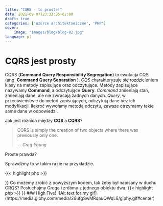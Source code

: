 ```yaml
---
title: "CQRS - to proste!"
date: 2021-09-07T23:33:05+02:00
draft: true
categories: ['Wzorce architektoniczne', 'PHP']
cover:
    image: "images/blog/blog-02.jpg"
language: pl
---
```


# CQRS jest prosty
CQRS (**Command Query Responsibility Segregation**) to ewolucja CQS (ang. **Command Query Separation** ).
*CQS* charakteryzuje się rozdzieleniem klasy na metody zapisujące oraz odczytujące.
Metody zapisujące nazywamy **Command**, a odczytujące **Query**.
*Command* zmieniają stan, zmieniają dane, ale nie zwracają żadnych danych.
*Query*, w przeciwieństwie do metod zapisujących, odczytują dane bez ich modyfikacji. Ilekroć wywołamy metodą odczytu, zawsze otrzymamy takie same dane w odpowiedzi.

Jak jest róznica między **CQS** a **CQRS**? 

> CQRS is simply the creation of two objects where there was previously only one.
>
> -- <cite>Greg Young</cite>

Proste prawda?

Sprawdźmy to w takim razie na przykładzie.

<!-- {{< gist g-stawarczyk 08cb5516744d335043ab63f8b76dd26a "01-cqs-example.php" >}} -->

{{< highlight php >}}
<?php

interface SomeClass
{
    public function enable(int $id): void;
    public function modify(int $id, array $data): void;
    public function remove(int $id): void;

    public function get(int $id): SomeObject;
    public function getNewest(): array;
}
{{< /highlight >}}

Co możemy zrobić z powyższym kodem, tak żeby był napisany w duchu CRQS?
Posłuchajmy Grega i zróbmy z jednego obiektu dwa.

{{< highlight php >}}
<?php

interface SomeCommand
{
    public function enable(int $id): void;
    public function modify(int $id, array $data): void;
    public function remove(int $id): void;
}

interface SomeQuery
{
    public function get(int $id): SomeObject;
    public function getNewest(): array;
}
{{< /highlight >}}

### High Five!
![Alt text for my gif](https://media.giphy.com/media/26ufgSwMRqauQWqL6/giphy.gif#center)

